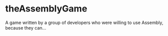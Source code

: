 theAssemblyGame
===============

A game written by a group of developers who were willing to use Assembly, because they can...
